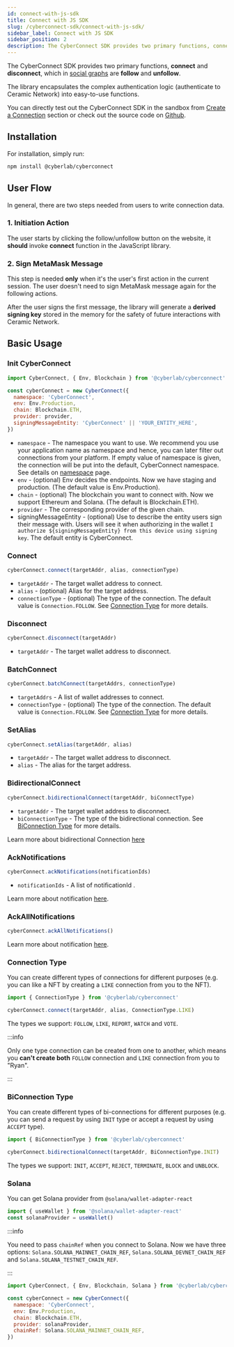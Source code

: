 ```yaml
---
id: connect-with-js-sdk
title: Connect with JS SDK
slug: /cyberconnect-sdk/connect-with-js-sdk/
sidebar_label: Connect with JS SDK
sidebar_position: 2
description: The CyberConnect SDK provides two primary functions, connect and disconnect, which in social graph are follow and unfollow.
---
```


The CyberConnect SDK provides two primary functions, **connect** and **disconnect**, which in [social graphs](/v1/concepts/social-graph/) are **follow** and **unfollow**.

The library encapsulates the complex authentication logic (authenticate to Ceramic Network) into easy-to-use functions.

You can directly test out the CyberConnect SDK in the sandbox from [Create a Connection](/v1/get-started/create-a-connection/) section or check out the source code on [Github](https://github.com/cyberconnecthq/js-cyberconnect).

## Installation

For installation, simply run:

```bash npm2yarn
npm install @cyberlab/cyberconnect
```

## User Flow

In general, there are two steps needed from users to write connection data.

### 1. Initiation Action

The user starts by clicking the follow/unfollow button on the website, it **should** invoke **connect** function in the JavaScript library.

### 2. Sign MetaMask Message

This step is needed **only** when it's the user's first action in the current session. The user doesn't need to sign MetaMask message again for the following actions.

After the user signs the first message, the library will generate a **derived signing key** stored in the memory for the safety of future interactions with Ceramic Network.

## Basic Usage

### Init CyberConnect

```jsx
import CyberConnect, { Env, Blockchain } from '@cyberlab/cyberconnect'

const cyberConnect = new CyberConnect({
  namespace: 'CyberConnect',
  env: Env.Production,
  chain: Blockchain.ETH,
  provider: provider,
  signingMessageEntity: 'CyberConnect' || 'YOUR_ENTITY_HERE',
})
```

- `namespace` - The namespace you want to use. We recommend you use your application name as namespace and hence, you can later filter out connections from your platform. If empty value of namespace is given, the connection will be put into the default, CyberConnect namespace. See details on [namespace](/resources/terminology/namespace/) page.
- `env` - (optional) Env decides the endpoints. Now we have staging and production. (The default value is Env.Production).
- `chain` - (optional) The blockchain you want to connect with. Now we support Ethereum and Solana. (The default is Blockchain.ETH).
- `provider` - The corresponding provider of the given chain.
- signingMessageEntity - (optional) Use to describe the entity users sign their message with. Users will see it when authorizing in the wallet `I authorize ${signingMessageEntity} from this device using signing key`. The default entity is CyberConnect.

### Connect

```jsx
cyberConnect.connect(targetAddr, alias, connectionType)
```

- `targetAddr` - The target wallet address to connect.
- `alias` - (optional) Alias for the target address.
- `connectionType` - (optional) The type of the connection. The default value is `Connection.FOLLOW`. See [Connection Type](#ConnectionType) for more details.

### Disconnect

```jsx
cyberConnect.disconnect(targetAddr)
```

- `targetAddr` - The target wallet address to disconnect.

### BatchConnect

```jsx
cyberConnect.batchConnect(targetAddrs, connectionType)
```

- `targetAddrs` - A list of wallet addresses to connect.
- `connectionType` - (optional) The type of the connection. The default value is `Connection.FOLLOW`. See [Connection Type](#connection-type) for more details.

### SetAlias

```jsx
cyberConnect.setAlias(targetAddr, alias)
```

- `targetAddr` - The target wallet address to disconnect.
- `alias` - The alias for the target address.

### BidirectionalConnect

```jsx
cyberConnect.bidirectionalConnect(targetAddr, biConnectType)
```

- `targetAddr` - The target wallet address to disconnect.
- `biConnectionType` - The type of the bidirectional connection. See [BiConnection Type](#biconnection-type) for more details.

Learn more about bidirectional Connection [here](/v1/concepts/bidirectional-connection/)

### AckNotifications

```jsx
cyberConnect.ackNotifications(notificationIds)
```

- `notificationIds` - A list of notificationId .

Learn more about notification [here](/v1/concepts/notification/).

### AckAllNotifications

```jsx
cyberConnect.ackAllNotifications()
```

Learn more about notification [here](/v1/concepts/notification/).

### Connection Type

You can create different types of connections for different purposes (e.g. you can like a NFT by creating a `LIKE` connection from you to the NFT).

```jsx
import { ConnectionType } from '@cyberlab/cyberconnect'

cyberConnect.connect(targetAddr, alias, ConnectionType.LIKE)
```

The types we support: `FOLLOW`, `LIKE`, `REPORT`, `WATCH` and `VOTE`.

:::info

Only one type connection can be created from one to another, which means you **can't create both** `FOLLOW` connection and `LIKE` connection from you to "Ryan".

:::

### BiConnection Type

You can create different types of bi-connections for different purposes (e.g. you can send a request by using `INIT` type or accept a request by using `ACCEPT` type).

```jsx
import { BiConnectionType } from '@cyberlab/cyberconnect'

cyberConnect.bidirectionalConnect(targetAddr, BiConnectionType.INIT)
```

The types we support: `INIT`, `ACCEPT`, `REJECT`, `TERMINATE`, `BLOCK` and `UNBLOCK`.

### Solana

You can get Solana provider from `@solana/wallet-adapter-react`

```jsx
import { useWallet } from '@solana/wallet-adapter-react'
const solanaProvider = useWallet()
```

:::info

You need to pass `chainRef` when you connect to Solana. Now we have three options: `Solana.SOLANA_MAINNET_CHAIN_REF`, `Solana.SOLANA_DEVNET_CHAIN_REF` and `Solana.SOLANA_TESTNET_CHAIN_REF`.

:::

```jsx
import CyberConnect, { Env, Blockchain, Solana } from '@cyberlab/cyberconnect'

const cyberConnect = new CyberConnect({
  namespace: 'CyberConnect',
  env: Env.Production,
  chain: Blockchain.ETH,
  provider: solanaProvider,
  chainRef: Solana.SOLANA_MAINNET_CHAIN_REF,
})
```
